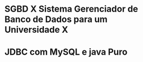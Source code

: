 # SGBD X Sistema Gerenciador de Banco de Dados para um Universidade X
# JDBC com MySQL e java Puro
 
